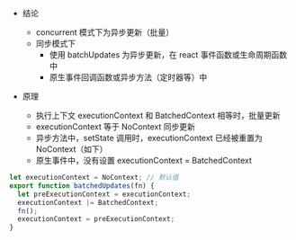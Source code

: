 - 结论

  - concurrent 模式下为异步更新（批量）
  - 同步模式下
    - 使用 batchUpdates 为异步更新，在 react 事件函数或生命周期函数中
    - 原生事件回调函数或异步方法（定时器等）中

- 原理
  - 执行上下文 executionContext 和 BatchedContext 相等时，批量更新
  - executionContext 等于 NoContext 同步更新
  - 异步方法中，setState 调用时，executionContext 已经被重置为 NoContext（如下）
  - 原生事件中，没有设置 executionContext = BatchedContext

```javascript
let executionContext = NoContext; // 默认值
export function batchedUpdates(fn) {
  let preExecutionContext = executionContext;
  executionContext |= BatchedContext;
  fn();
  executionContext = preExecutionContext;
}
```
